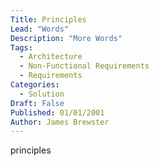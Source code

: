 ```yaml
---
Title: Principles
Lead: "Words"
Description: "More Words"
Tags:
  - Architecture
  - Non-Functional Requirements
  - Requirements
Categories:
  - Solution
Draft: False
Published: 01/01/2001
Author: James Brewster
---
```


principles